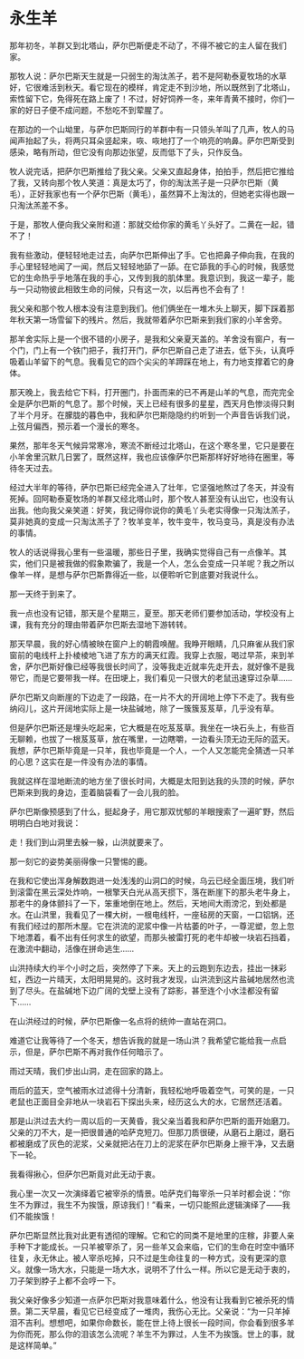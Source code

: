 # 永生羊

那年初冬，羊群又到北塔山，萨尔巴斯便走不动了，不得不被它的主人留在我们家。 

那牧人说：萨尔巴斯天生就是一只弱生的淘汰羔子，若不是阿勒泰夏牧场的水草好，它很难活到秋天。看它现在的模样，肯定走不到沙地，所以既然到了北塔山，索性留下它，免得死在路上废了！不过，好好饲养一冬，来年青黄不接时，你们一家的好日子便不成问题，不愁吃不到荤腥了。 

在那边的一个山坳里，与萨尔巴斯同行的羊群中有一只领头羊叫了几声，牧人的马闻声抬起了头，将两只耳朵竖起来，咴、咴地打了一个响亮的响鼻。萨尔巴斯受到感染，略有所动，但它没有向那边张望，反而低下了头，只作反刍。 

牧人说完话，把萨尔巴斯推给了我父亲。父亲又直起身体，拍拍手，然后把它推给了我，又转向那个牧人笑道：真是太巧了，你的淘汰羔子是一只萨尔巴斯（黄毛），正好我家也有一个萨尔巴斯（黄毛），虽然算不上淘汰的，但她老实得也跟一只淘汰羔差不多。 

于是，那牧人便向我父亲附和道：那就交给你家的黄毛丫头好了。二黄在一起，错不了！ 

我有些激动，便轻轻地走过去，向萨尔巴斯伸出了手。它也把鼻子伸向我，在我的手心里轻轻地闻了一闻，然后又轻轻地舔了一舔。在它舔我的手心的时候，我感觉它的生命热乎乎地落在我的手心，又传到我的肌体里。我意识到，我这一辈子，能与一只动物彼此相致生命的问候，只有这一次，以后再也不会有了！ 

我父亲和那个牧人根本没有注意到我们。他们俩坐在一堆木头上聊天，脚下踩着那年秋天第一场雪留下的残片。然后，我就带着萨尔巴斯来到我们家的小羊舍旁。 

那羊舍实际上是一个很不错的小房子，是我和父亲夏天盖的。羊舍没有窗户，有一个门，门上有一个铁门把子，我打开门，萨尔巴斯自己走了进去，低下头，认真呼吸着山羊留下的气息。我看见它的四个尖尖的羊蹄踩在地上，有力地支撑着它的身体。 

那天晚上，我去给它下料，打开圈门，扑面而来的已不再是山羊的气息，而完完全全是萨尔巴斯的气息了。那个时候，天上已经有很多的星星，西天月色惨淡得只剩了半个月牙。在朦胧的暮色中，我和萨尔巴斯隐隐约约听到一个声音告诉我们说，上弦月偏西，预示着一个漫长的寒冬。 

果然，那年冬天气候异常寒冷，寒流不断经过北塔山，在这个寒冬里，它只是要在小羊舍里沉默几日罢了，既然这样，我也应该像萨尔巴斯那样好好地待在圈里，等待冬天过去。 

经过大半年的等待，萨尔巴斯已经完全进入了壮年，它坚强地熬过了冬天，并没有死掉。回阿勒泰夏牧场的羊群又经北塔山时，那个牧人甚至没有认出它，也没有认出我。他向我父亲笑道：好笑，我记得你说你的黄毛丫头老实得像一只淘汰羔子，莫非她真的变成一只淘汰羔子了？牧羊变羊，牧牛变牛，牧马变马，真是没有办法的事情。 

牧人的话说得我心里有一些温暖，那些日子里，我确实觉得自己有一点像羊。其实，他们只是被我做的假象欺骗了，我是一个人，怎么会变成一只羊呢？我之所以像羊一样，是想与萨尔巴斯靠得近一些，以便聆听它到底要对我说什么。 

那一天终于到来了。 

我一点也没有记错，那天是个星期三，夏至。那天老师们要参加活动，学校没有上课，我有充分的理由带着萨尔巴斯去湿地下游转转。 

那天早晨，我的好心情被映在窗户上的朝霞唤醒。我睁开眼睛，几只麻雀从我们家窗前的电线杆上扑棱棱地飞进了东方的满天红霞。我穿上衣服，喝过早茶，来到羊舍，萨尔巴斯好像已经等我很长时间了，没等我走近就率先走开去，就好像不是我带它，而是它要带我一样。在田埂上，我们看见一只很大的老鼠迅速穿过杂草…… 

萨尔巴斯又向断崖的下边走了一段路，在一片不大的开阔地上停下不走了。我有些纳闷儿，这片开阔地实际上是一块盐碱地，除了一簇簇芨芨草，几乎没有草。 

但是萨尔巴斯还是埋头吃起来，它大概是在吃芨芨草。我坐在一块石头上，有些百无聊赖，也拔了一根芨芨草，放在嘴里，一边瞎嚼，一边看头顶无边无际的蓝天。我想，萨尔巴斯毕竟是一只羊，我也毕竟是一个人，一个人又怎能完全猜透一只羊的心思？这实在是一件没有办法的事情。 

我就这样在湿地断流的地方坐了很长时间，大概是太阳到达我的头顶的时候，萨尔巴斯来到我的身边，歪着脑袋看了一会儿我的脸。 

萨尔巴斯像预感到了什么，挺起身子，用它那双忧郁的羊眼搜索了一遍旷野，然后明明白白地对我说： 

走！我们到山洞里去躲一躲，山洪就要来了。 

那一刻它的姿势美丽得像一只警惕的鹿。 

在我和它使出浑身解数跑进一处浅浅的山洞口的时候，乌云已经全面压境，我们听到滚雷在黑云深处炸响，一根擎天白光从高天掼下，落在断崖下的那头老牛身上，那老牛的身体颤抖了一下，笨重地倒在地上。然后，天地间大雨滂沱，到处都是水。在山洪里，我看见了一棵大树，一根电线杆，一座毡房的天窗，一口铝锅，还有我们经过的那所木屋。它在洪流的泥浆中像一片枯萎的叶子，一尊泥塑，忽上忽下地漂着，看不出有任何求生的欲望，而那头被雷打死的老牛却被一块岩石挡着，在激流中翻动，活像在拼命逃生…… 

山洪持续大约半个小时之后，突然停了下来。天上的云跑到东边去，挂出一抹彩虹，西边一片晴天，太阳明晃晃的。这时我才发现，山洪流到这片盐碱地居然也流到了尽头。在盐碱地下边广阔的戈壁上没有了踪影，甚至连个小水洼都没有留下…… 

在山洪经过的时候，萨尔巴斯像一名点将的统帅一直站在洞口。 

难道它让我等待了一个冬天，想告诉我的就是一场山洪？我希望它能给我一点启示，但是，萨尔巴斯不再对我作任何暗示了。 

雨过天晴，我们步出山洞，走在回家的路上。 

雨后的蓝天，空气被雨水过滤得十分清新，我轻松地呼吸着空气，可笑的是，一只老鼠也正面目全非地从一块岩石下探出头来，经历这么大的水，它居然还活着。 

那是山洪过去大约一周以后的一天黄昏，我父亲当着我和萨尔巴斯的面开始磨刀。父亲的刀不大，是一把很普通的哈萨克短刀。但那刀质很硬，从磨石上磨过，磨石都被磨成了灰色的泥浆，父亲就把沾在刀上的泥浆在萨尔巴斯身上擦干净，又去磨下一轮。 

我看得揪心，但萨尔巴斯竟对此无动于衷。 

我心里一次又一次演绎着它被宰杀的情景。哈萨克们每宰杀一只羊时都会说：“你生不为罪过，我生不为挨饿，原谅我们！”看来，一切只能照此逻辑演绎了——我们不能挨饿！ 

萨尔巴斯显然比我对此更有透彻的理解。它和它的同类不是地里的庄稼，非要人亲手种下才能成长。一只羊被宰杀了，另一些羊又会来临，它们的生命在时空中循环往复，永无休止。被人宰杀吃掉，只不过是生命往复的一种方式，没有更深的意义。就像一场大水，只能是一场大水，说明不了什么一样。所以它是无动于衷的，刀子架到脖子上都不会哼一下。 

我父亲好像多少知道一点萨尔巴斯对我意味着什么，他没有让我看到它被杀死的情景。第二天早晨，看见它已经变成了一堆肉，我伤心无比。父亲说：“为一只羊掉泪不吉利。想想吧，如果你命数长，能在世上待上很长一段时间，你会看到很多羊为你而死，那么你的泪该怎么流呢？羊生不为罪过，人生不为挨饿。世上的事，就是这样简单。”